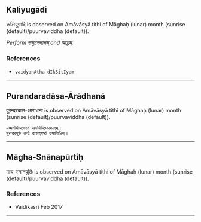 ## Kaliyugādi
कलियुगादि is observed on Amāvāsyā tithi of Māghaḥ (lunar) month (sunrise (default)/puurvaviddha (default)).

_Perform समुद्रस्नानम् and श्राद्धम्._
### References
* `vaidyanAtha-dIkSitIyam`


---
## Purandaradāsa-Ārādhanā
पुरन्दरदास-आराधना is observed on Amāvāsyā tithi of Māghaḥ (lunar) month (sunrise (default)/puurvaviddha (default)).



```
मन्मनोभीष्टवरदं सर्वाभीष्टफलप्रदम्।
पुरन्दरगुरुं वन्दे दासशृएष्ठं दयानिधिम्॥
```

---
## Māgha-Snānapūrtiḥ
माघ-स्नानपूर्तिः is observed on Amāvāsyā tithi of Māghaḥ (lunar) month (sunrise (default)/puurvaviddha (default)).


### References
* Vaidikasri Feb 2017


---
